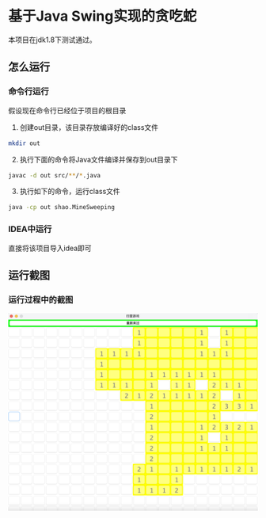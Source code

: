 # 基于Java Swing实现的贪吃蛇

本项目在jdk1.8下测试通过。

## 怎么运行

### 命令行运行
假设现在命令行已经位于项目的根目录

1. 创建out目录，该目录存放编译好的class文件
```bash
mkdir out 
```
2. 执行下面的命令将Java文件编译并保存到out目录下

```bash
javac -d out src/**/*.java
```

3. 执行如下的命令，运行class文件

```bash
java -cp out shao.MineSweeping
```


### IDEA中运行

直接将该项目导入idea即可

## 运行截图

### 运行过程中的截图

![](img/截图.png)

